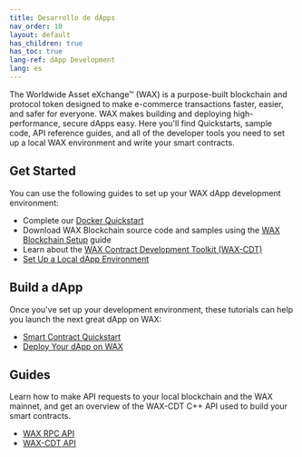 ```yaml
---
title: Desarrollo de dApps
nav_order: 10
layout: default
has_children: true
has_toc: true
lang-ref: dApp Development
lang: es
---
```

The Worldwide Asset eXchange™ (WAX) is a purpose-built blockchain and protocol token designed to make e-commerce transactions faster, easier, and safer for everyone. WAX makes building and deploying high-performance, secure dApps easy. Here you'll find Quickstarts, sample code, API reference guides, and all of the developer tools you need to set up a local WAX environment and write your smart contracts.
## Get Started

You can use the following guides to set up your WAX dApp development environment:

  * Complete our [Docker Quickstart](/docs/es/dapp-development/docker-setup)
  * Download WAX Blockchain source code and samples using the [WAX Blockchain Setup](/docs/es/dapp-development/wax-blockchain-setup) guide
  * Learn about the [WAX Contract Development Toolkit (WAX-CDT)](/docs/es/dapp-development/wax-cdt)
  * [Set Up a Local dApp Environment](/docs/es/dapp-development/setup-local-dapp-environment)

<span class="anchor" id="buildDapp"></span>
<h2>Build a dApp</h2>

Once you've set up your development environment, these tutorials can help you launch the next great dApp on WAX:

  * [Smart Contract Quickstart](/docs/es/dapp-development/smart-contract-quickstart)
  * [Deploy Your dApp on WAX](/docs/es/dapp-development/deploy-dapp-on-wax)

<span class="anchor" id="guides"></span>
<h2>Guides</h2>

Learn how to make API requests to your local blockchain and the WAX mainnet, and get an overview of the WAX-CDT C++ API used to build your smart contracts.

  * [WAX RPC API](/docs/es/api-reference)
  * [WAX-CDT API](/docs/es/api-reference/cdt_api)